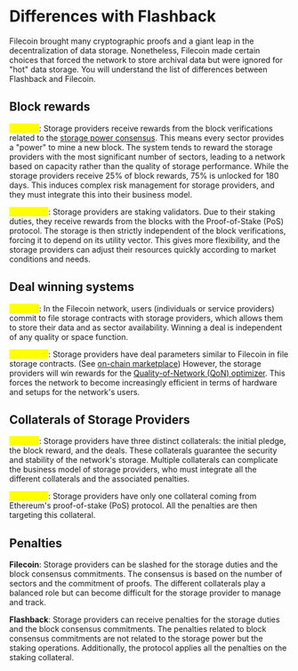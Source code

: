 # Differences with Flashback

Filecoin brought many cryptographic proofs and a giant leap in the decentralization of data storage. Nonetheless, Filecoin made certain choices that forced the network to store archival data but were ignored for "hot" data storage. You will understand the list of differences between Flashback and Filecoin.

## Block rewards

<mark style="color:yellow;">**Filecoin**</mark>: Storage providers receive rewards from the block verifications related to the [storage power consensus](https://spec.filecoin.io/systems/filecoin\_blockchain/storage\_power\_consensus/). This means every sector provides a "power" to mine a new block. The system tends to reward the storage providers with the most significant number of sectors, leading to a network based on capacity rather than the quality of storage performance. While the storage providers receive 25% of block rewards, 75% is unlocked for 180 days. This induces complex risk management for storage providers, and they must integrate this into their business model.

<mark style="color:yellow;">**Flashback**</mark>: Storage providers are staking validators. Due to their staking duties, they receive rewards from the blocks with the Proof-of-Stake (PoS) protocol. The storage is then strictly independent of the block verifications, forcing it to depend on its utility vector. This gives more flexibility, and the storage providers can adjust their resources quickly according to market conditions and needs.

## Deal winning systems

<mark style="color:yellow;">**Filecoin**</mark>: In the Filecoin network, users (individuals or service providers) commit to file storage contracts with storage providers, which allows them to store their data and as sector availability. Winning a deal is independent of any quality or space function.&#x20;

<mark style="color:yellow;">**Flashback**</mark>: Storage providers have deal parameters similar to Filecoin in file storage contracts. (See [on-chain marketplace](on-chain-marketplace.md)) However, the storage providers will win rewards for the [Quality-of-Network (QoN) optimizer](../../quality-of-network-qon-optimizer.md). This forces the network to become increasingly efficient in terms of hardware and setups for the network's users.&#x20;

## Collaterals of Storage Providers

<mark style="color:yellow;">**Filecoin**</mark>: Storage providers have three distinct collaterals: the initial pledge, the block reward, and the deals. These collaterals guarantee the security and stability of the network's storage. Multiple collaterals can complicate the business model of storage providers, who must integrate all the different collaterals and the associated penalties.

<mark style="color:yellow;">**Flashback**</mark>: Storage providers have only one collateral coming from Ethereum's proof-of-stake (PoS) protocol. All the penalties are then targeting this collateral.

## Penalties

**Filecoin**: Storage providers can be slashed for the storage duties and the block consensus commitments. The consensus is based on the number of sectors and the commitment of proofs. The different collaterals play a balanced role but can become difficult for the storage provider to manage and track.

**Flashback**: Storage providers can receive penalties for the storage duties and the block consensus commitments. The penalties related to block consensus commitments are not related to the storage power but the staking operations. Additionally, the protocol applies all the penalties on the staking collateral.&#x20;

